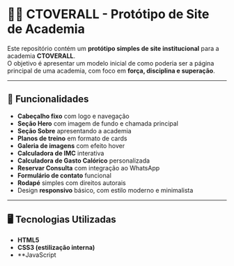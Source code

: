 # 🏋️‍♂️ CTOVERALL - Protótipo de Site de Academia

Este repositório contém um **protótipo simples de site institucional** para a academia **CTOVERALL**.  
O objetivo é apresentar um modelo inicial de como poderia ser a página principal de uma academia, com foco em **força, disciplina e superação**.

---

## 🚀 Funcionalidades
- **Cabeçalho fixo** com logo e navegação
- **Seção Hero** com imagem de fundo e chamada principal
- **Seção Sobre** apresentando a academia
- **Planos de treino** em formato de cards
- **Galeria de imagens** com efeito hover
- **Calculadora de IMC** interativa
- **Calculadora de Gasto Calórico** personalizada
- **Reservar Consulta** com integração ao WhatsApp
- **Formulário de contato** funcional
- **Rodapé** simples com direitos autorais
- Design **responsivo** básico, com estilo moderno e minimalista

---

## 🖥️ Tecnologias Utilizadas
- **HTML5**
- **CSS3 (estilização interna)**
- **JavaScript

